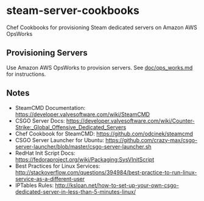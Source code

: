 # steam-server-cookbooks

Chef Cookbooks for provisioning Steam dedicated servers on Amazon AWS OpsWorks

## Provisioning Servers

Use Amazon AWS OpsWorks to provision servers. See [doc/ops_works.md](./doc/ops_works.md) for instructions.

## Notes

- SteamCMD Documentation: https://developer.valvesoftware.com/wiki/SteamCMD
- CSGO Server Docs: https://developer.valvesoftware.com/wiki/Counter-Strike:_Global_Offensive_Dedicated_Servers
- Chef Cookbook for SteamCMD: https://github.com/odcinek/steamcmd
- CSGO Server Launcher for Ubuntu: https://github.com/crazy-max/csgo-server-launcher/blob/master/csgo-server-launcher.sh
- RedHat Init Script Docs: https://fedoraproject.org/wiki/Packaging:SysVInitScript
- Best Practices for Linux Services: http://stackoverflow.com/questions/394984/best-practice-to-run-linux-service-as-a-different-user
- IPTables Rules: http://ksloan.net/how-to-set-up-your-own-csgo-dedicated-server-in-less-than-5-minutes-linux/
